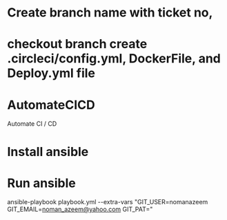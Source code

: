 # Create branch name with ticket no, 
# checkout branch create .circleci/config.yml, DockerFile, and Deploy.yml file

# AutomateCICD
Automate CI / CD
# Install ansible

# Run ansible
ansible-playbook playbook.yml --extra-vars "GIT_USER=nomanazeem GIT_EMAIL=noman_azeem@yahoo.com GIT_PAT="